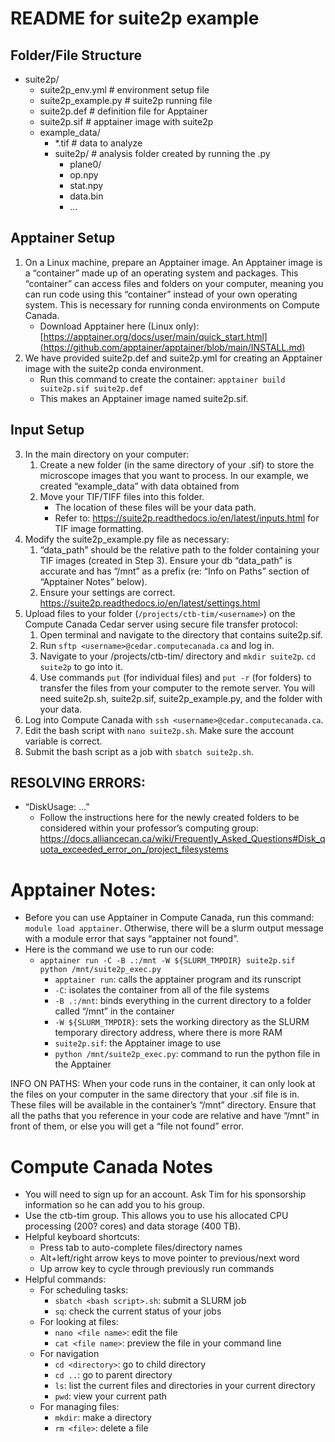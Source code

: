 # README for suite2p example

## Folder/File Structure
- suite2p/ 
    - suite2p_env.yml # environment setup file
    - suite2p_example.py # suite2p running file
    - suite2p.def # definition file for Apptainer
    - suite2p.sif # apptainer image with suite2p
    - example_data/
        - *.tif # data to analyze
        - suite2p/ # analysis folder created by running the .py
            - plane0/
            - op.npy
            - stat.npy
            - data.bin
            - …
## Apptainer Setup
1. On a Linux machine, prepare an Apptainer image. An Apptainer image is a “container” made up of an operating system and packages. This “container” can access files and folders on your computer, meaning you can run code using this “container” instead of your own operating system. This is necessary for running conda environments on Compute Canada.
    - Download Apptainer here (Linux only): [https://apptainer.org/docs/user/main/quick_start.html](https://github.com/apptainer/apptainer/blob/main/INSTALL.md)
2. We have provided suite2p.def and suite2p.yml for creating an Apptainer image with the suite2p conda environment.
    - Run this command to create the container: `apptainer build suite2p.sif suite2p.def`
    - This makes an Apptainer image named suite2p.sif.

## Input Setup
3. In the main directory on your computer:
    1. Create a new folder (in the same directory of your .sif) to store the microscope images that you want to process. In our example, we created “example_data” with data obtained from 
    2. Move your TIF/TIFF files into this folder.
        - The location of these files will be your data path.
        - Refer to: https://suite2p.readthedocs.io/en/latest/inputs.html for TIF image formatting.
4. Modify the suite2p_example.py file as necessary:
    1. “data_path” should be the relative path to the folder containing your TIF images (created in Step 3). Ensure your db “data_path” is accurate and has “/mnt” as a prefix (re: “Info on Paths” section of “Apptainer Notes” below).
    2. Ensure your settings are correct. https://suite2p.readthedocs.io/en/latest/settings.html 
5. Upload files to your folder (`/projects/ctb-tim/<username>`) on the Compute Canada Cedar server using secure file transfer protocol: 
   1. Open terminal and navigate to the directory that contains suite2p.sif.
   2. Run `sftp <username>@cedar.computecanada.ca` and log in.
   3. Navigate to your /projects/ctb-tim/<username> directory and `mkdir suite2p`. `cd suite2p` to go into it.
   4. Use commands `put` (for individual files) and `put -r` (for folders) to transfer the files from your computer to the remote server. You will need suite2p.sh, suite2p.sif, suite2p_example.py, and the folder with your data.
6. Log into Compute Canada with `ssh <username>@cedar.computecanada.ca`.
7. Edit the bash script with `nano suite2p.sh`. Make sure the account variable is correct.
8. Submit the bash script as a job with `sbatch suite2p.sh`.

## RESOLVING ERRORS:
- “DiskUsage: ...”
    - Follow the instructions here for the newly created folders to be considered within your professor’s computing group: https://docs.alliancecan.ca/wiki/Frequently_Asked_Questions#Disk_quota_exceeded_error_on_/project_filesystems

# Apptainer Notes:
- Before you can use Apptainer in Compute Canada, run this command: `module load apptainer`. Otherwise, there will be a slurm output message with a module error that says “apptainer not found”.
- Here is the command we use to run our code:
    - `apptainer run -C -B .:/mnt -W ${SLURM_TMPDIR} suite2p.sif python /mnt/suite2p_exec.py`
        - `apptainer run`: calls the apptainer program and its runscript
        - `-C`: isolates the container from all of the file systems
        - `-B .:/mnt`: binds everything in the current directory to a folder called “/mnt” in the container
        - `-W ${SLURM_TMPDIR}`: sets the working directory as the SLURM temporary directory address, where there is more RAM
        - `suite2p.sif`: the Apptainer image to use
        - `python /mnt/suite2p_exec.py`: command to run the python file in the Apptainer

INFO ON PATHS: When your code runs in the container, it can only look at the files on your computer in the same directory that your .sif file is in. These files will be available in the container’s “/mnt” directory. Ensure that all the paths that you reference in your code are relative and have “/mnt” in front of them, or else you will get a “file not found” error.

# Compute Canada Notes
- You will need to sign up for an account. Ask Tim for his sponsorship information so he can add you to his group.
- Use the ctb-tim group. This allows you to use his allocated CPU processing (200? cores) and data storage (400 TB).
- Helpful keyboard shortcuts:
    - Press tab to auto-complete files/directory names
    - Alt+left/right arrow keys to move pointer to previous/next word
    - Up arrow key to cycle through previously run commands
- Helpful commands:
    - For scheduling tasks:
        - `sbatch <bash script>.sh`: submit a SLURM job
        - `sq`: check the current status of your jobs
    - For looking at files:
        - `nano <file name>`: edit the file
        - `cat <file name>`: preview the file in your command line
    - For navigation
        - `cd <directory>`: go to child directory
        - `cd ..`: go to parent directory
        - `ls`: list the current files and directories in your current directory
        - `pwd`: view your current path
    - For managing files:
        - `mkdir`: make a directory
        - `rm <file>`: delete a file
